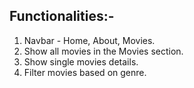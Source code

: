 ## Functionalities:-

1. Navbar - Home, About, Movies.
2. Show all movies in the Movies section.
3. Show single movies details.
4. Filter movies based on genre.

